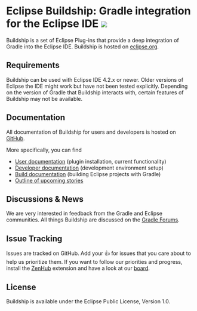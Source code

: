 # Eclipse Buildship: Gradle integration for the Eclipse IDE <a href="http://builds.gradle.org/viewType.html?buildTypeId=Tooling_Master_IntegrationTests_Linux_Eclipse45Build&guest=1"><img src="https://builds.gradle.org/app/rest/builds/buildType:%28id:Tooling_Master_IntegrationTests_Linux_Eclipse45Build%29/statusIcon"/></a>

Buildship is a set of Eclipse Plug-ins that provide a deep integration of Gradle into the Eclipse IDE. Buildship is hosted
on [eclipse.org](https://projects.eclipse.org/projects/tools.buildship).


## Requirements

Buildship can be used with Eclipse IDE 4.2.x or newer. Older versions of Eclipse the IDE might work but have not been tested explicitly. Depending
on the version of Gradle that Buildship interacts with, certain features of Buildship may not be available.


## Documentation

All documentation of Buildship for users and developers is hosted on [GitHub](https://github.com/eclipse/buildship).

More specifically, you can find

 * [User documentation](docs/user/README.md) (plugin installation, current functionality)
 * [Developer documentation](docs/development/README.md) (development environment setup)
 * [Build documentation](docs/pluginbuild/README.md) (building Eclipse projects with Gradle)
 * [Outline of upcoming stories](docs/stories/README.md)


## Discussions &amp; News

We are very interested in feedback from the Gradle and Eclipse communities. All things Buildship are discussed on the [Gradle Forums](http://discuss.gradle.org/c/help-discuss/buildship).


## Issue Tracking

Issues are tracked on GitHub. Add your :thumbsup: for issues that you care about to help us prioritize them. If you want to follow our priorities and progress, install the [ZenHub](https://www.zenhub.io) extension and have a look at our [board](https://github.com/eclipse/buildship#boards).

## License

Buildship is available under the Eclipse Public License, Version 1.0.
